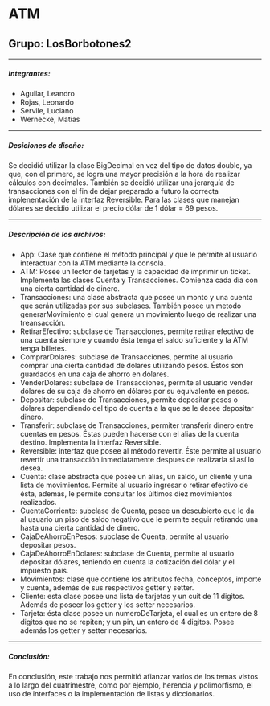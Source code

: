 # ATM

## Grupo: LosBorbotones2
-----------------------------------------------------------------------------------------------------
##### Integrantes: 
- Aguilar, Leandro
- Rojas, Leonardo
- Servile, Luciano
- Wernecke, Matías
-----------------------------------------------------------------------------------------------------
##### Desiciones de diseño:
Se decidió utilizar la clase BigDecimal en vez del tipo de datos double, ya que, con el primero, se logra una mayor precisión a
la hora de realizar cálculos con decimales. También se decidió utilizar una jerarquía de transacciones con el fin de dejar preparado
a futuro la correcta implenentación de la interfaz Reversible. Para las clases que manejan dólares se decidió utilizar el precio dólar
de 1 dólar = 69 pesos.

-----------------------------------------------------------------------------------------------------
##### Descripción de los archivos:
- App: Clase que contiene el método principal y que le permite al usuario interactuar con la ATM mediante la consola. 
- ATM: Posee un lector de tarjetas y la capacidad de imprimir un ticket. Implementa las clases Cuenta y Transacciones. Comienza cada día con una cierta cantidad de dinero.
- Transacciones: una clase abstracta que posee un monto y una cuenta que serán utilizadas por sus subclases. También posee un metodo
generarMovimiento el cual genera un movimiento luego de realizar una treansacción.
- RetirarEfectivo: subclase de Transacciones, permite retirar efectivo de una cuenta siempre y cuando ésta tenga el saldo suficiente
y la ATM tenga billetes.
- ComprarDolares: subclase de Transacciones, permite al usuario comprar una cierta cantidad de dólares utilizando pesos. 
Éstos son guardados en una caja de ahorro en dólares.
- VenderDolares: subclase de Transacciones, permite al usuario vender dólares de su caja de ahorro en dólares por su equivalente en pesos.
- Depositar: subclase de Transacciones, permite depositar pesos o dólares dependiendo del tipo de cuenta a la que se le desee depositar dinero.
- Transferir: subclase de Transacciones, permiter transferir dinero entre cuentas en pesos. Éstas pueden hacerse con el alias de la cuenta destino. Implementa la interfaz Reversible.
- Reversible: interfaz que posee al método revertir. Éste permite al usuario revertir una transacción inmediatamente despues de realizarla si así lo desea.
- Cuenta: clase abstracta que posee un alias, un saldo, un cliente y una lista de movimientos. Permite al usuario ingresar o retirar efectivo de ésta, además, le permite consultar los últimos diez movimientos realizados.
- CuentaCorriente: subclase de Cuenta, posee un descubierto que le da al usuario un piso de saldo negativo que le permite seguir retirando una hasta una cierta cantidad de dinero.
- CajaDeAhorroEnPesos: subclase de Cuenta, permite al usuario depositar pesos.
- CajaDeAhorroEnDolares: subclase de Cuenta, permite al usuario depositar dólares, teniendo en cuenta la cotización del dólar y el impuesto país. 
- Movimientos: clase que contiene los atributos fecha, conceptos, importe y cuenta, además de sus respectivos getter y setter. 
- Cliente: esta clase posee una lista de tarjetas y un cuit de 11 digitos. Además de poseer los getter y los setter necesarios.
- Tarjeta: ésta clase posee un numeroDeTarjeta, el cual es un entero de 8 digitos que no se repiten; y un pin, un entero de 4 digitos. Posee además los getter y setter necesarios.

-----------------------------------------------------------------------------------------------------
##### Conclusión: 

En conclusión, este trabajo nos permitió afianzar varios de los temas vistos a lo largo del cuatrimestre, como por ejemplo, herencia y polimorfismo, el uso de interfaces o la implementación de listas y diccionarios.
